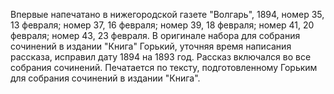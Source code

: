 <!--2016-10-08 20:09:00-->
Впервые напечатано в нижегородской газете "Волгарь", 1894, номер 35, 13 февраля; номер 37, 16 февраля; номер 39, 18 февраля; номер 41, 20 февраля; номер 43, 23 февраля. 
    В оригинале набора для собрания сочинений в издании "Книга" Горький, уточняя время написания рассказа, исправил дату 1894 на 1893 год. 
    Рассказ включался во все собрания сочинений. 
    Печатается по тексту, подготовленному Горьким для собрания сочинений в издании "Книга".